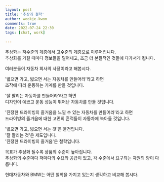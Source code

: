 ```yaml
---  
layout: post  
title: '추상과 철학'  
author: wookje.kwon  
comments: true  
date: 2022-07-24 22:30  
tags: [chat, work]  
  
---  
```


추상화는 저수준의 계층에서 고수준의 계층으로 이루어집니다.  
추상화를 거칠 때마다 정보들을 덜어내고, 조금 더 본질적인 것들에 다가서게 됩니다.  

여러분들이 자동차 회사의 사장이라고 해봅시다.

'밟으면 가고, 밟으면 서는 자동차를 만들어라'라고 하면   
조작에 따라 운동하는 기계를 만들 것입니다.

'잘 팔리는 자동차를 만들어라'라고 하면  
디자인이 예쁘고 운동 성능이 뛰어난 자동차를 만들 것입니다.

'진정한 드라이빙의 즐거움을 느낄 수 있는 자동차를 만들어라'라고 하면  
드라이빙의 즐거움에 대한 고민의 흔적들이 자동차에 녹아들 것입니다.

'밟으면 가고, 밟으면 서는 것'은 물건입니다.  
'잘 팔리는 것'은 제도입니다.  
'진정한 드라이빙의 즐거움'은 철학입니다.

목표가 추상화 될수록 상품의 수준이 높아집니다.  
추상화의 수준마다 저마다의 수요와 공급이 있고, 각 수준에서 요구되는 자원의 양이 다릅니다.  

현대자동차와 BMW는 어떤 철학을 가지고 있는지 생각하고 비교해 봅시다.
